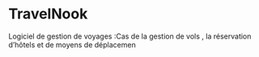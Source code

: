 # TravelNook
Logiciel de gestion de voyages :Cas de la gestion de vols , la réservation d’hôtels et de moyens de déplacemen
